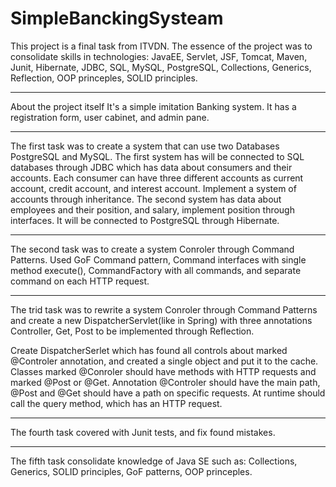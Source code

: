 # SimpleBanckingSysteam
This project is a final task from ITVDN. The essence of the project was to consolidate skills in technologies: JavaEE, Servlet, JSF, Tomcat, Maven, Junit, Hibernate, JDBC, SQL, MySQL, PostgreSQL, Collections, Generics, Reflection, OOP princeples, SOLID principles.
***********************
About the project itself
It's  a simple imitation Banking system.
It has a registration form, user cabinet, and admin pane.

************************
The first task was to create a system that can use two Databases PostgreSQL and MySQL. 
The first system has will be connected to SQL databases through JDBC which has data about consumers and their accounts. Each consumer can have three different accounts as current account, credit account, and interest account. Implement a system of accounts through inheritance.
The second system has data about employees and their position, and salary, implement position through interfaces. It will be connected to PostgreSQL through Hibernate.

*************************
The second task was to create a system Conroler through Command Patterns.
Used GoF Command pattern, Command interfaces with single method execute(), CommandFactory with all commands, and separate command on each HTTP request.

***********************
The trid task was to rewrite a system Conroler through Command Patterns and create a new DispatcherServlet(like in Spring) with three annotations Controller, Get, Post to be implemented through Reflection.

Create DispatcherSerlet which has found all controls about marked @Controler annotation, and created a single object and put it to the cache. Classes marked @Conroler should have methods with HTTP requests and marked @Post or @Get.
Annotation @Controler should have the main path, @Post and @Get should have a path on specific requests. At runtime should call the query method, which has an HTTP request.

**********************
The fourth task covered with Junit tests, and fix found mistakes.
***********************
The fifth task consolidate knowledge of Java SE such as: Collections, Generics, SOLID principles, GoF patterns, OOP princeples.
